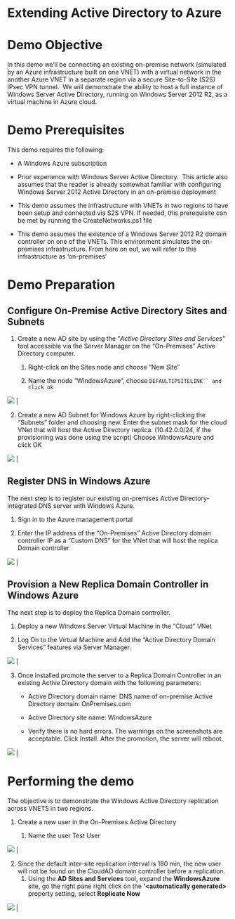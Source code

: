 ﻿
Extending Active Directory to Azure
=========

Demo Objective
=========

In this demo we’ll be connecting an existing on-premise network (simulated by an Azure infrastructure built on one VNET) with a virtual network in the another Azure VNET in a separate region via a secure Site-to-Site (S2S) IPsec VPN tunnel.  We will demonstrate the ability to host a full instance of Windows Server Active Directory, running on Windows Server 2012 R2, as a virtual machine in Azure cloud.

Demo Prerequisites
==================

This demo requires the following:

-   A Windows Azure subscription

-   Prior experience with Windows Server Active Directory.  This article also assumes that the reader is already somewhat familiar with configuring Windows Server 2012 Active Directory in an on-premise deployment

-   This demo assumes the infrastructure with VNETs in two regions to have been setup and connected via S2S VPN. If needed, this prerequisite can be met by running the CreateNetworks.ps1 file

-   This demo assumes the existence of a Windows Server 2012 R2 domain controller on one of the VNETs. This environment simulates the on-premises infrastructure. From here on out, we will refer to this infrastructure as ‘on-premises’

Demo Preparation
================

Configure On-Premise Active Directory Sites and Subnets
-------------------------------------------------------

1.  Create a new AD site by using the “*Active Directory Sites and Services”* tool accessible via the Server Manager on the “On-Premises” Active Directory computer.

    1.  Right-click on the Sites node and choose “New Site”

    2.  Name the node “WindowsAzure”, choose ``` DEFAULTIPSITELINK`` and click ok ```
 
<img src="Media/Site.PNG" />  |
<!-- -->

2.  Create a new AD Subnet for Windows Azure by right-clicking the “Subnets” folder and choosing new. Enter the subnet mask for the cloud VNet that will host the Active Directory replica. (10.42.0.0/24, if the provisioning was done using the script) Choose WindowsAzure and click OK

<img src="Media/Subnet.PNG" />  |

Register DNS in Windows Azure
-----------------------------

The next step is to register our existing on-premises Active Directory-integrated DNS server with Windows Azure.

1.  Sign in to the Azure management portal

2.  Enter the IP address of the “On-Premises” Active Directory domain controller IP as a “Custom DNS” for the VNet that will host the replica Domain controller<span id="provision-a-new-replica-domain-controlle" class="anchor"></span>

<img src="Media/DNS.PNG" />  |

Provision a New Replica Domain Controller in Windows Azure
----------------------------------------------------------

The next step is to deploy the Replica Domain controller.

1.  Deploy a new Windows Server Virtual Machine in the “Cloud” VNet

2.  Log On to the Virtual Machine and Add the “Active Directory Domain Services” features via Server Manager.

<img src="Media/AddFeature.PNG" />  |


3.  Once installed promote the server to a Replica Domain Controller in an existing Active Directory domain with the following parameters:  

    -   Active Directory domain name: DNS name of on-premise Active Directory domain: OnPremises.com

    -   Active Directory site name: WindowsAzure

    -   Verify there is no hard errors. The warnings on the screenshots are acceptable. Click Install. After the promotion, the server will reboot.

<img src="Media/DCPromo.PNG" />  |


Performing the demo
===================

The objective is to demonstrate the Windows Active Directory replication across VNETS in two regions.

1.  Create a new user in the On-Premises Active Directory

    1.  Name the user Test User


<img src="Media/NewUser.PNG" />  |


2.  Since the default inter-site replication interval is 180 min, the new user will not be found on the CloudAD domain controller before a replication.
    1.  Using the **AD Sites and Services** tool, expand the **WindowsAzure** site, go the right pane right click on the **‘&lt;automatically generated&gt;** property setting, select **Replicate Now**

<img src="Media/Replicate.PNG" />  |

